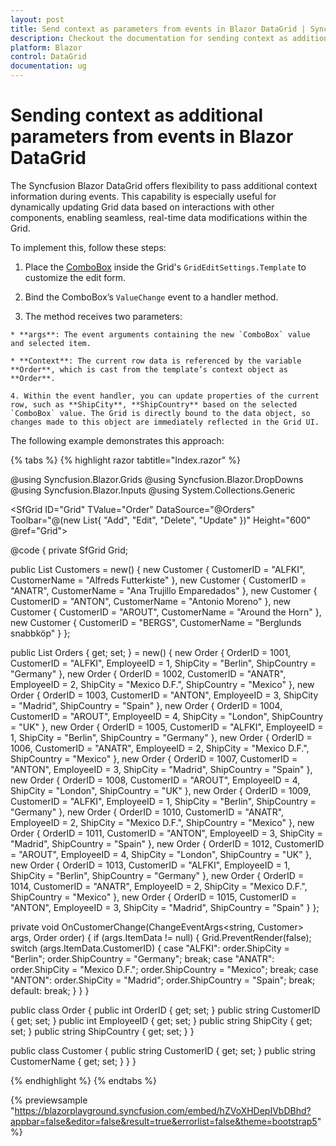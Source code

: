 ```yaml
---
layout: post
title: Send context as parameters from events in Blazor DataGrid | Syncfusion
description: Checkout the documentation for sending context as additional parameters from events in Blazor DataGrid in Visual Side using .NET CLI and much more.
platform: Blazor
control: DataGrid
documentation: ug
---
```


# Sending context as additional parameters from events in Blazor DataGrid

The Syncfusion Blazor DataGrid offers flexibility to pass additional context information during events. This capability is especially useful for dynamically updating Grid data based on interactions with other components, enabling seamless, real-time data modifications within the Grid.

To implement this, follow these steps:

   1. Place the [ComboBox](https://blazor.syncfusion.com/documentation/combobox/getting-started-with-web-app) inside the Grid's `GridEditSettings.Template` to customize the edit form.

   2. Bind the ComboBox’s `ValueChange` event to a handler method.

   3. The method receives two parameters:

    * **args**: The event arguments containing the new `ComboBox` value and selected item.

    * **Context**: The current row data is referenced by the variable **Order**, which is cast from the template’s context object as **Order**.

    4. Within the event handler, you can update properties of the current row, such as **ShipCity**, **ShipCountry** based on the selected `ComboBox` value. The Grid is directly bound to the data object, so changes made to this object are immediately reflected in the Grid UI.

The following example demonstrates this approach:

{% tabs %}
{% highlight razor tabtitle="Index.razor" %}

@using Syncfusion.Blazor.Grids
@using Syncfusion.Blazor.DropDowns
@using Syncfusion.Blazor.Inputs
@using System.Collections.Generic

<SfGrid ID="Grid" TValue="Order" DataSource="@Orders"
Toolbar="@(new List<string>{ "Add", "Edit", "Delete", "Update" })"
Height="600" @ref="Grid">
  <GridEditSettings AllowAdding="true" AllowEditing="true" AllowDeleting="true" Mode="Syncfusion.Blazor.Grids.EditMode.Dialog">
    <Template Context="context">
      @{
        var order = context as Order;
      }
      <div class="row">
        <div class="col-6">
          <SfNumericTextBox TValue="int" @bind-Value="order.OrderID" Placeholder="Order ID" FloatLabelType="FloatLabelType.Always" />
        </div>
        <div class="col-6">
          <SfComboBox TValue="string" TItem="Customer" DataSource="@Customers" @bind-Value="order.CustomerID"
          Placeholder="Select Customer" FloatLabelType="FloatLabelType.Always" AllowFiltering="true">
            <ComboBoxFieldSettings Value="CustomerID" Text="CustomerName"></ComboBoxFieldSettings>
            <ComboBoxEvents TValue="string" TItem="Customer" ValueChange="@(args => OnCustomerChange(args, order)" >
          </SfComboBox>
        </div>
      </div>
      <div class="row mt-3">
        <div class="col-6">
          <SfTextBox @bind-Value="order.ShipCity" Placeholder="Ship City" FloatLabelType="FloatLabelType.Always" />
        </div>
        <div class="col-6">
          <SfTextBox @bind-Value="order.ShipCountry" Placeholder="Ship Country" FloatLabelType="FloatLabelType.Always" />
        </div>
      </div>
      <div class="row mt-3">
        <div class="col-6">
          <SfNumericTextBox TValue="int" @bind-Value="order.EmployeeID" Placeholder="Employee ID" FloatLabelType="FloatLabelType.Always" />
        </div>
      </div>
    </Template>
  </GridEditSettings>
  <GridColumns>
    <GridColumn Field="OrderID" HeaderText="Order ID" IsPrimaryKey="true" TextAlign="Syncfusion.Blazor.Grids.TextAlign.Right" Width="120" />
    <GridColumn Field="CustomerID" HeaderText="Customer Name" Width="200" />
    <GridColumn Field="ShipCity" HeaderText="Ship City" Width="150" />
    <GridColumn Field="ShipCountry" HeaderText="Ship Country" Width="150" />
    <GridColumn Field="EmployeeID" HeaderText="Employee ID" Width="120" TextAlign="Syncfusion.Blazor.Grids.TextAlign.Right" />
  </GridColumns>
</SfGrid>

@code {
  private SfGrid<Order> Grid;

  public List<Customer> Customers = new()
  {
    new Customer { CustomerID = "ALFKI", CustomerName = "Alfreds Futterkiste" },
    new Customer { CustomerID = "ANATR", CustomerName = "Ana Trujillo Emparedados" },
    new Customer { CustomerID = "ANTON", CustomerName = "Antonio Moreno" },
    new Customer { CustomerID = "AROUT", CustomerName = "Around the Horn" },
    new Customer { CustomerID = "BERGS", CustomerName = "Berglunds snabbköp" }
  };

  public List<Order> Orders { get; set; } = new()
  {
    new Order { OrderID = 1001, CustomerID = "ALFKI", EmployeeID = 1, ShipCity = "Berlin", ShipCountry = "Germany" },
    new Order { OrderID = 1002, CustomerID = "ANATR", EmployeeID = 2, ShipCity = "Mexico D.F.", ShipCountry = "Mexico" },
    new Order { OrderID = 1003, CustomerID = "ANTON", EmployeeID = 3, ShipCity = "Madrid", ShipCountry = "Spain" },
    new Order { OrderID = 1004, CustomerID = "AROUT", EmployeeID = 4, ShipCity = "London", ShipCountry = "UK" },
    new Order { OrderID = 1005, CustomerID = "ALFKI", EmployeeID = 1, ShipCity = "Berlin", ShipCountry = "Germany" },
    new Order { OrderID = 1006, CustomerID = "ANATR", EmployeeID = 2, ShipCity = "Mexico D.F.", ShipCountry = "Mexico" },
    new Order { OrderID = 1007, CustomerID = "ANTON", EmployeeID = 3, ShipCity = "Madrid", ShipCountry = "Spain" },
    new Order { OrderID = 1008, CustomerID = "AROUT", EmployeeID = 4, ShipCity = "London", ShipCountry = "UK" },
    new Order { OrderID = 1009, CustomerID = "ALFKI", EmployeeID = 1, ShipCity = "Berlin", ShipCountry = "Germany" },
    new Order { OrderID = 1010, CustomerID = "ANATR", EmployeeID = 2, ShipCity = "Mexico D.F.", ShipCountry = "Mexico" },
    new Order { OrderID = 1011, CustomerID = "ANTON", EmployeeID = 3, ShipCity = "Madrid", ShipCountry = "Spain" },
    new Order { OrderID = 1012, CustomerID = "AROUT", EmployeeID = 4, ShipCity = "London", ShipCountry = "UK" },
    new Order { OrderID = 1013, CustomerID = "ALFKI", EmployeeID = 1, ShipCity = "Berlin", ShipCountry = "Germany" },
    new Order { OrderID = 1014, CustomerID = "ANATR", EmployeeID = 2, ShipCity = "Mexico D.F.", ShipCountry = "Mexico" },
    new Order { OrderID = 1015, CustomerID = "ANTON", EmployeeID = 3, ShipCity = "Madrid", ShipCountry = "Spain" }
  };

  private void OnCustomerChange(ChangeEventArgs<string, Customer> args, Order order)
  {
    if (args.ItemData != null)
    {
      Grid.PreventRender(false);
      switch (args.ItemData.CustomerID)
      {
        case "ALFKI":
          order.ShipCity = "Berlin";
          order.ShipCountry = "Germany";
          break;
        case "ANATR":
          order.ShipCity = "Mexico D.F.";
          order.ShipCountry = "Mexico";
          break;
        case "ANTON":
          order.ShipCity = "Madrid";
          order.ShipCountry = "Spain";
          break;
        default:
          break;
      }
    }
  }

  public class Order
  {
    public int OrderID { get; set; }
    public string CustomerID { get; set; }
    public int EmployeeID { get; set; }
    public string ShipCity { get; set; }
    public string ShipCountry { get; set; }
  }

  public class Customer
  {
    public string CustomerID { get; set; }
    public string CustomerName { get; set; }
  }
}

{% endhighlight %}
{% endtabs %}

{% previewsample "https://blazorplayground.syncfusion.com/embed/hZVoXHDepIVbDBhd?appbar=false&editor=false&result=true&errorlist=false&theme=bootstrap5" %}
